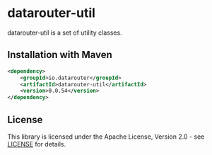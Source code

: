 # datarouter-util

datarouter-util is a set of utility classes.


## Installation with Maven

```xml
<dependency>
	<groupId>io.datarouter</groupId>
	<artifactId>datarouter-util</artifactId>
	<version>0.0.54</version>
</dependency>
```

## License

This library is licensed under the Apache License, Version 2.0 - see [LICENSE](../LICENSE) for details.
